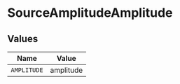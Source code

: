 # SourceAmplitudeAmplitude


## Values

| Name        | Value       |
| ----------- | ----------- |
| `AMPLITUDE` | amplitude   |